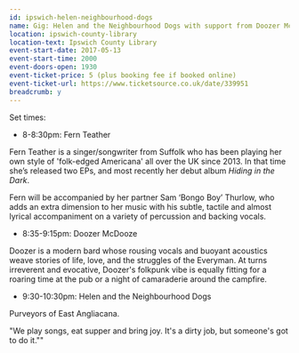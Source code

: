 ```yaml
---
id: ipswich-helen-neighbourhood-dogs
name: Gig: Helen and the Neighbourhood Dogs with support from Doozer McDooze and Fern Teather
location: ipswich-county-library
location-text: Ipswich County Library
event-start-date: 2017-05-13
event-start-time: 2000
event-doors-open: 1930
event-ticket-price: 5 (plus booking fee if booked online)
event-ticket-url: https://www.ticketsource.co.uk/date/339951
breadcrumb: y
---
```


Set times:

* 8-8:30pm: Fern Teather

Fern Teather is a singer/songwriter from Suffolk who has been playing her own style of 'folk-edged Americana' all over the UK since 2013. In that time she’s released two EPs, and most recently her debut album <cite>Hiding in the Dark</cite>.

Fern will be accompanied by her partner Sam ‘Bongo Boy’ Thurlow, who adds an extra dimension to her music with his subtle, tactile and almost lyrical accompaniment on a variety of percussion and backing vocals.

* 8:35-9:15pm: Doozer McDooze

Doozer is a modern bard whose rousing vocals and buoyant acoustics weave stories of life, love, and the struggles of the Everyman. At turns irreverent and evocative, Doozer's folkpunk vibe is equally fitting for a roaring time at the pub or a night of camaraderie around the campfire.

* 9:30-10:30pm: Helen and the Neighbourhood Dogs

Purveyors of East Angliacana.

"We play songs, eat supper and bring joy. It's a dirty job, but someone's got to do it.""
